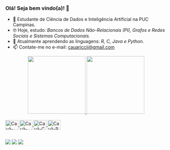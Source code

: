 ### Olá! Seja bem vindo(a)! 👋

- 🌱 Estudante de Ciência de Dados e Inteligência Artificial na PUC Campinas.
- 🤓 Hoje, estudo: *Bancos de Dados Não-Relacionais (PI), Grafos e Redes Sociais e Sistemas Computacionais.* 
- 🤔 Atualmente aprendendo as linguagens: *R, C, Java e Python.*
- 📫 Contate-me no e-mail: cauariccii@gmail.com

<div align="center">
  <a href="https://github.com/cauaricci">
  <img height="180em" src="https://github-readme-stats.vercel.app/api?username=cauaricci&show_icons=false&theme=dark&include_all_commits=true&count_private=true"/>
  <img height="180em" src="https://github-readme-stats.vercel.app/api/top-langs/?username=cauaricci&layout=compact&langs_count=7&theme=dark"/>
</div>
<div style="display: inline_block"><br>
  <img align="center" alt="Cauã-Js" height="30" width="40" src="https://cdn.jsdelivr.net/gh/devicons/devicon/icons/javascript/javascript-original.svg">
  <img align="center" alt="Cauã-Python" height="30" width="40" src="https://cdn.jsdelivr.net/gh/devicons/devicon/icons/python/python-original.svg">
  <img align="center" alt="Cauã-C" height="30" width="40" src="https://cdn.jsdelivr.net/gh/devicons/devicon/icons/c/c-original.svg">
  <img align="center" alt="Cauã-R" height="30" width="40" src="https://cdn.jsdelivr.net/gh/devicons/devicon/icons/r/r-original.svg">
</div>
  
   ##
 
<div> 
  <a href="https://instagram.com/cauaariccii_" target="_blank"><img src="https://img.shields.io/badge/-Instagram-%23E4405F?style=for-the-badge&logo=instagram&logoColor=white" target="_blank"></a>
  <a href = "mailto:cauariccii@gmail.com"><img src="https://img.shields.io/badge/-Gmail-%23333?style=for-the-badge&logo=gmail&logoColor=white" target="_blank"></a>
  <a href="https://www.linkedin.com/in/cauã-ricci-182200234/" target="_blank"><img src="https://img.shields.io/badge/-LinkedIn-%230077B5?style=for-the-badge&logo=linkedin&logoColor=white" target="_blank"></a> 
  
 
</div>
